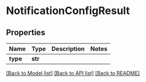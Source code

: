 # NotificationConfigResult

## Properties
Name | Type | Description | Notes
------------ | ------------- | ------------- | -------------
**type** | **str** |  | 

[[Back to Model list]](../README.md#documentation-for-models) [[Back to API list]](../README.md#documentation-for-api-endpoints) [[Back to README]](../README.md)

